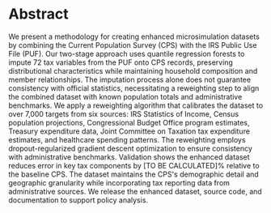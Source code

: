 # Abstract

We present a methodology for creating enhanced microsimulation datasets by combining the Current Population Survey (CPS) with the IRS Public Use File (PUF). Our two-stage approach uses quantile regression forests to impute 72 tax variables from the PUF onto CPS records, preserving distributional characteristics while maintaining household composition and member relationships. The imputation process alone does not guarantee consistency with official statistics, necessitating a reweighting step to align the combined dataset with known population totals and administrative benchmarks. We apply a reweighting algorithm that calibrates the dataset to over 7,000 targets from six sources: IRS Statistics of Income, Census population projections, Congressional Budget Office program estimates, Treasury expenditure data, Joint Committee on Taxation tax expenditure estimates, and healthcare spending patterns. The reweighting employs dropout-regularized gradient descent optimization to ensure consistency with administrative benchmarks. Validation shows the enhanced dataset reduces error in key tax components by [TO BE CALCULATED]% relative to the baseline CPS. The dataset maintains the CPS's demographic detail and geographic granularity while incorporating tax reporting data from administrative sources. We release the enhanced dataset, source code, and documentation to support policy analysis.